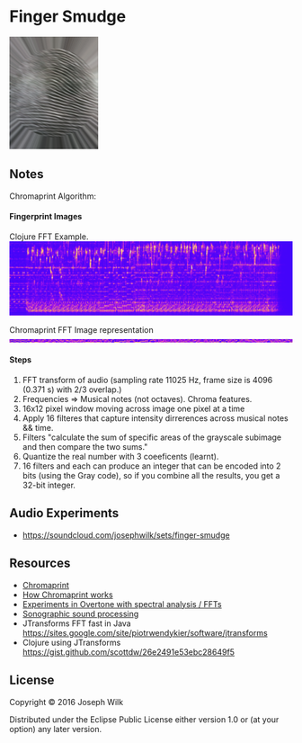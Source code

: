 # Finger Smudge

![Finger smudged](https://raw.githubusercontent.com/josephwilk/finger-smudge/master/resources/finger-smudge.png)

## Notes 

Chromaprint Algorithm:

#### Fingerprint Images

Clojure FFT Example.
![Example spectro](https://raw.githubusercontent.com/josephwilk/finger-smudge/master/resources/spectro2.png)

Chromaprint FFT Image representation
![Chroma FFT Internal Image](https://raw.githubusercontent.com/josephwilk/finger-smudge/master/resources/chroma_fft_image.png)

#### Steps

1. FFT transform of audio (sampling rate 11025 Hz, frame size is 4096 (0.371 s) with 2/3 overlap.)
2. Frequencies => Musical notes (not octaves). Chroma features.
3. 16x12 pixel window moving across image one pixel at a time
4. Apply 16 filteres that capture intensity dirrerences across musical notes && time.
5. Filters "calculate the sum of specific areas of the grayscale subimage and then compare the two sums."
6. Quantize the real number with 3 coeeficents (learnt).
7. 16 filters and each can produce an integer that can be encoded into 2 bits (using the Gray code), so if you combine all the results, you get a 32-bit integer.

## Audio Experiments

* https://soundcloud.com/josephwilk/sets/finger-smudge

## Resources

* [Chromaprint](https://bitbucket.org/acoustid/chromaprint)
* [How Chromaprint works](https://oxygene.sk/2011/01/how-does-chromaprint-work/)
* [Experiments in Overtone with spectral analysis / FFTs](https://github.com/mikera/spectral)
* [Sonographic sound processing](http://designingsound.org/2013/04/sonographic-sound-processing/)
* JTransforms FFT fast in Java https://sites.google.com/site/piotrwendykier/software/jtransforms
* Clojure using JTransforms https://gist.github.com/scottdw/26e2491e53ebc28649f5

## License

Copyright © 2016 Joseph Wilk

Distributed under the Eclipse Public License either version 1.0 or (at
your option) any later version.

